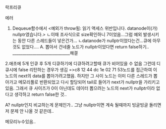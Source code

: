 락프리큐

에러
1. Dequeue함수에서 <예외가 throw됨: 읽기 액세스 위반입니다.
datanode이(가) nullptr였습니다.>
ㄴ이때 조사식으로 size확인하니 7이었음...그럼 예외 발생시키는 동안 다른 스레드들이 넣은건가...
ㄴdatanode가 nullptr이었다는건...큐에 아무것도 없었다....
A. 뽑아서 건네줄 노드가 nullptr이었다면 return false하기..
_____________________________해결

2.애초에 5개 인큐 후 5개 디큐하기에 디큐하려고할때 큐가 비어있을 수 없음
그런데 디큐시에 false 리턴하는 경우가 생김
=>c8 12 44 dc 1e 02 71 53노드를 접근하여 이 노드의 next의 data를 뽑아가려고했음.
하지만 그 사이 노드는 이미 다른 스레드가 뽑아가고 메모리풀로 반환되었고 다시 할당되어 tail로 들어가 next가 nullptr을 가리키고 있음.
그래서 큐 사이즈가 0이 아닌데도 데이터 뽑으려는 노드의 next가 nullptr이라 없다고 생각하고 return false한 것..

A? nullptr인지 비교하는게 문제인가..
그냥 nullptr이면 계속 될때까지 빙글빙글 돌리면 저 문제 안 나올 것 같은데..

메모리누수있음..
